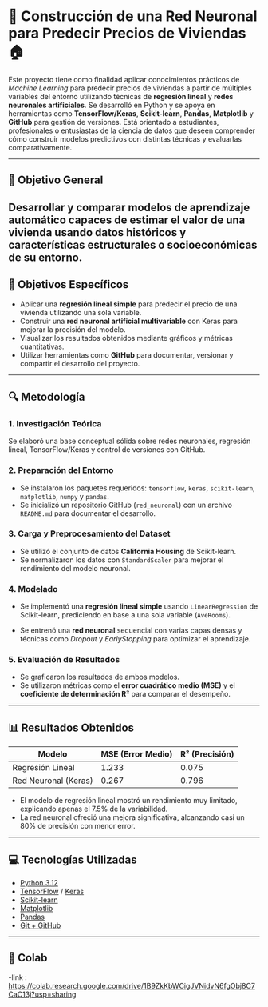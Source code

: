 # 🧠 Construcción de una Red Neuronal para Predecir Precios de Viviendas 🏠

Este proyecto tiene como finalidad aplicar conocimientos prácticos de *Machine Learning* para predecir precios de viviendas a partir de múltiples variables del entorno utilizando técnicas de **regresión lineal** y **redes neuronales artificiales**. Se desarrolló en Python y se apoya en herramientas como **TensorFlow/Keras**, **Scikit-learn**, **Pandas**, **Matplotlib** y **GitHub** para gestión de versiones.
Está orientado a estudiantes, profesionales o entusiastas de la ciencia de datos que deseen comprender cómo construir modelos predictivos con distintas técnicas y evaluarlas comparativamente.

---

## 🎯 Objetivo General

Desarrollar y comparar modelos de aprendizaje automático capaces de estimar el valor de una vivienda usando datos históricos y características estructurales o socioeconómicas de su entorno.
---

## 📌 Objetivos Específicos

- Aplicar una **regresión lineal simple** para predecir el precio de una vivienda utilizando una sola variable.
- Construir una **red neuronal artificial multivariable** con Keras para mejorar la precisión del modelo.
- Visualizar los resultados obtenidos mediante gráficos y métricas cuantitativas.
- Utilizar herramientas como **GitHub** para documentar, versionar y compartir el desarrollo del proyecto.

---

## 🔍 Metodología

### 1. Investigación Teórica

Se elaboró una base conceptual sólida sobre redes neuronales, regresión lineal, TensorFlow/Keras y control de versiones con GitHub.

### 2. Preparación del Entorno
- Se instalaron los paquetes requeridos: `tensorflow`, `keras`, `scikit-learn`, `matplotlib`, `numpy` y `pandas`.
- Se inicializó un repositorio GitHub (`red_neuronal`) con un archivo `README.md` para documentar el desarrollo.

### 3. Carga y Preprocesamiento del Dataset
- Se utilizó el conjunto de datos **California Housing** de Scikit-learn.
- Se normalizaron los datos con `StandardScaler` para mejorar el rendimiento del modelo neuronal.

### 4. Modelado

- Se implementó una **regresión lineal simple** usando `LinearRegression` de Scikit-learn, prediciendo en base a una sola variable (`AveRooms`).

- Se entrenó una **red neuronal** secuencial con varias capas densas y técnicas como *Dropout* y *EarlyStopping* para optimizar el aprendizaje.

### 5. Evaluación de Resultados

- Se graficaron los resultados de ambos modelos.
- Se utilizaron métricas como el **error cuadrático medio (MSE)** y el **coeficiente de determinación R²** para comparar el desempeño.

---

## 📊 Resultados Obtenidos
| Modelo        | MSE (Error Medio) | R² (Precisión) |
|----------------------|------------------|----------------|
| Regresión Lineal   | 1.233      | 0.075     |
| Red Neuronal (Keras) | 0.267      | 0.796     |

- El modelo de regresión lineal mostró un rendimiento muy limitado, explicando apenas el 7.5% de la variabilidad.
- La red neuronal ofreció una mejora significativa, alcanzando casi un 80% de precisión con menor error.
  
---

## 💻 Tecnologías Utilizadas

- [Python 3.12](https://www.python.org/)
- [TensorFlow](https://www.tensorflow.org/) / [Keras](https://keras.io/)
- [Scikit-learn](https://scikit-learn.org/)
- [Matplotlib](https://matplotlib.org/)
- [Pandas](https://pandas.pydata.org/)
- [Git + GitHub](https://github.com/)
---
## 📁 Colab
-link : https://colab.research.google.com/drive/1B9ZkKbWCigJVNidvN6fgObj8C7CaC13j?usp=sharing
